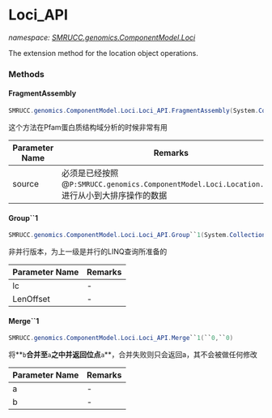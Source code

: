 ﻿# Loci_API
_namespace: [SMRUCC.genomics.ComponentModel.Loci](./index.md)_

The extension method for the location object operations.



### Methods

#### FragmentAssembly
```csharp
SMRUCC.genomics.ComponentModel.Loci.Loci_API.FragmentAssembly(System.Collections.Generic.IEnumerable{SMRUCC.genomics.ComponentModel.Loci.Location},System.Int32)
```
这个方法在Pfam蛋白质结构域分析的时候非常有用

|Parameter Name|Remarks|
|--------------|-------|
|source|必须是已经按照@``P:SMRUCC.genomics.ComponentModel.Loci.Location.Left``进行从小到大排序操作的数据|


#### Group``1
```csharp
SMRUCC.genomics.ComponentModel.Loci.Loci_API.Group``1(System.Collections.Generic.IEnumerable{``0},System.Int32)
```
非并行版本，为上一级是并行的LINQ查询所准备的

|Parameter Name|Remarks|
|--------------|-------|
|lc|-|
|LenOffset|-|


#### Merge``1
```csharp
SMRUCC.genomics.ComponentModel.Loci.Loci_API.Merge``1(``0,``0)
```
将**`b`**合并至**`a`**之中并返回位点**`a`**，合并失败则只会返回a，其不会被做任何修改

|Parameter Name|Remarks|
|--------------|-------|
|a|-|
|b|-|



